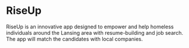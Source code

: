 # RiseUp
RiseUp is an innovative app designed to empower and help homeless individuals around the Lansing area with resume-building and job search. The app will match the candidates with local companies.
